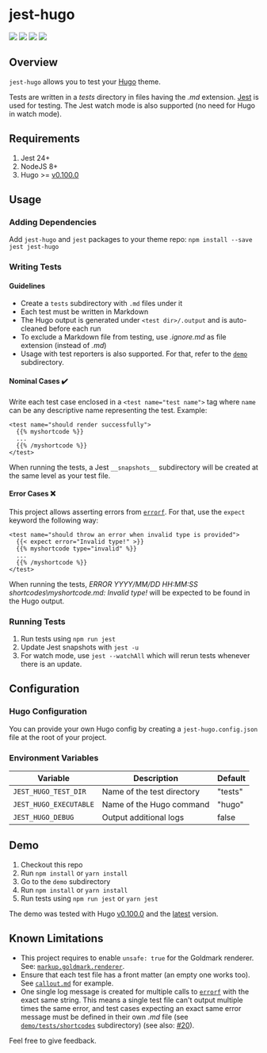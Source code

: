# jest-hugo

[![](https://img.shields.io/npm/v/jest-hugo.svg)](https://www.npmjs.com/package/jest-hugo)
[![](https://img.shields.io/badge/license-MIT-yellow.svg)](https://github.com/manixate/jest-hugo/blob/master/LICENSE)
[![](https://github.com/manixate/jest-hugo/workflows/Demo/badge.svg)](https://github.com/manixate/jest-hugo/actions/workflows/demo.yml)
[![](https://github.com/manixate/jest-hugo/workflows/Prettier/badge.svg)](https://github.com/manixate/jest-hugo/actions/workflows/prettier.yml)

## Overview

`jest-hugo` allows you to test your [Hugo](https://github.com/gohugoio/hugo) theme.

Tests are written in a _tests_ directory in files having the _.md_ extension.
[Jest](https://jestjs.io/) is used for testing. The Jest watch mode is also supported (no need for Hugo in watch mode).

## Requirements

1. Jest 24+
2. NodeJS 8+
3. Hugo >= [v0.100.0](https://github.com/gohugoio/hugo/releases/tag/v0.100.0)

## Usage

### Adding Dependencies

Add `jest-hugo` and `jest` packages to your theme repo: `npm install --save jest jest-hugo`

### Writing Tests

#### Guidelines

- Create a `tests` subdirectory with `.md` files under it
- Each test must be written in Markdown
- The Hugo output is generated under `<test dir>/.output` and is auto-cleaned before each run
- To exclude a Markdown file from testing, use _.ignore.md_ as file extension (instead of _.md_)
- Usage with test reporters is also supported. For that, refer to the [`demo`](./demo) subdirectory.

#### Nominal Cases ✔️

Write each test case enclosed in a `<test name="test name">` tag where `name` can be any descriptive name representing the test. Example:

```
<test name="should render successfully">
  {{% myshortcode %}}
  ...
  {{% /myshortcode %}}
</test>
```

When running the tests, a Jest `__snapshots__` subdirectory will be created at the same level as your test file.

#### Error Cases ❌

This project allows asserting errors from [`errorf`](https://gohugo.io/functions/errorf/). For that, use the `expect` keyword the following way:

```
<test name="should throw an error when invalid type is provided">
  {{< expect error="Invalid type!" >}}
  {{% myshortcode type="invalid" %}}
  ...
  {{% /myshortcode %}}
</test>
```

When running the tests, _ERROR YYYY/MM/DD HH:MM:SS shortcodes\\myshortcode.md: Invalid type!_ will be expected to be found in the Hugo output.

### Running Tests

1. Run tests using `npm run jest`
2. Update Jest snapshots with `jest -u`
3. For watch mode, use `jest --watchAll` which will rerun tests whenever there is an update.

## Configuration

### Hugo Configuration

You can provide your own Hugo config by creating a `jest-hugo.config.json` file at the root of your project.

### Environment Variables

| Variable               | Description                | Default |
| ---------------------- | -------------------------- | ------- |
| `JEST_HUGO_TEST_DIR`   | Name of the test directory | "tests" |
| `JEST_HUGO_EXECUTABLE` | Name of the Hugo command   | "hugo"  |
| `JEST_HUGO_DEBUG`      | Output additional logs     | false   |

## Demo

1. Checkout this repo
2. Run `npm install` or `yarn install`
3. Go to the `demo` subdirectory
4. Run `npm install` or `yarn install`
5. Run tests using `npm run jest` or `yarn jest`

The demo was tested with Hugo [v0.100.0](https://github.com/gohugoio/hugo/releases/tag/v0.100.0) and the [latest](https://github.com/gohugoio/hugo/releases/latest) version.

## Known Limitations

- This project requires to enable `unsafe: true` for the Goldmark renderer. See: [`markup.goldmark.renderer`](https://gohugo.io/getting-started/configuration-markup).
- Ensure that each test file has a front matter (an empty one works too). See [`callout.md`](./demo/tests/shortcodes/callout.md?plain=1) for example.
- One single log message is created for multiple calls to [`errorf`](https://gohugo.io/functions/errorf/) with the exact same string. This means a single test file can't output multiple times the same error, and test cases expecting an exact same error message must be defined in their own _.md_ file (see [`demo/tests/shortcodes`](./demo/tests/shortcodes) subdirectory) (see also: [#20](https://github.com/manixate/jest-hugo/issues/20)).

Feel free to give feedback.
